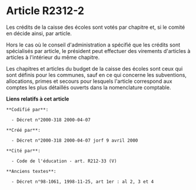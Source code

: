 # Article R2312-2

Les crédits de la caisse des écoles sont votés par chapitre et, si le comité en décide ainsi, par article.

Hors le cas où le conseil d'administration a spécifié que les crédits sont spécialisés par article, le président peut
effectuer des virements d'articles à articles à l'intérieur du même chapitre.

Les chapitres et articles du budget de la caisse des écoles sont ceux qui sont définis pour les communes, sauf en ce qui
concerne les subventions, allocations, primes et secours pour lesquels l'article correspond aux comptes les plus détaillés
ouverts dans la nomenclature comptable.

**Liens relatifs à cet article**

	**Codifié par**:

	  - Décret n°2000-318 2000-04-07

	**Créé par**:

	  - Décret n°2000-318 2000-04-07 jorf 9 avril 2000

	**Cité par**:

	  - Code de l'éducation - art. R212-33 (V)

	**Anciens textes**:

	  - Décret n°98-1061, 1998-11-25, art 1er : al 2, 3 et 4
